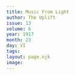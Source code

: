 ```yaml
---
title: Music From Light
author: The Uplift
issue: 13
volume: 6
year: 1917
month: 23
day: VI
tags:
layout: page.njk
image:
---
```



